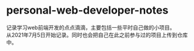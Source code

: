# personal-web-developer-notes
记录学习web前端开发的点点滴滴，主要包括一些平时自己做的小项目。  
从2021年7月5日开始记录。同时也会把自己在此之前参与过的项目上传到仓库中。
